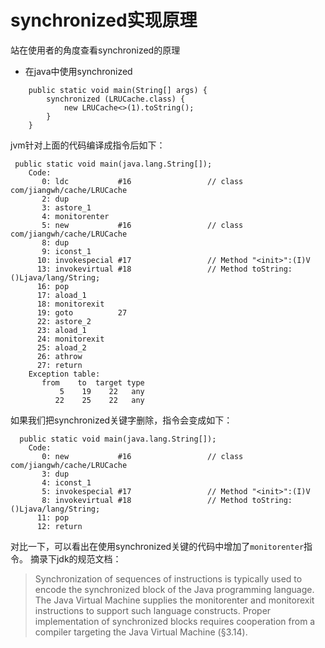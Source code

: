 # synchronized实现原理      
站在使用者的角度查看synchronized的原理     
- 在java中使用synchronized
```
    public static void main(String[] args) {
		synchronized (LRUCache.class) {
			new LRUCache<>(1).toString();
		}
	}
```
jvm针对上面的代码编译成指令后如下：
```
 public static void main(java.lang.String[]);
    Code:
       0: ldc           #16                 // class com/jiangwh/cache/LRUCache
       2: dup
       3: astore_1
       4: monitorenter
       5: new           #16                 // class com/jiangwh/cache/LRUCache
       8: dup
       9: iconst_1
      10: invokespecial #17                 // Method "<init>":(I)V
      13: invokevirtual #18                 // Method toString:()Ljava/lang/String;
      16: pop
      17: aload_1
      18: monitorexit
      19: goto          27
      22: astore_2
      23: aload_1
      24: monitorexit
      25: aload_2
      26: athrow
      27: return
    Exception table:
       from    to  target type
           5    19    22   any
          22    25    22   any

```
如果我们把synchronized关键字删除，指令会变成如下：
```
  public static void main(java.lang.String[]);
    Code:
       0: new           #16                 // class com/jiangwh/cache/LRUCache
       3: dup
       4: iconst_1
       5: invokespecial #17                 // Method "<init>":(I)V
       8: invokevirtual #18                 // Method toString:()Ljava/lang/String;
      11: pop
      12: return
```
对比一下，可以看出在使用synchronized关键的代码中增加了```monitorenter```指令。
摘录下jdk的规范文档：
> Synchronization of sequences of instructions is typically used to encode the synchronized block of the Java programming language.       The Java Virtual Machine supplies the monitorenter and monitorexit instructions to support such language constructs.     Proper implementation of synchronized blocks requires cooperation from a compiler targeting the Java Virtual Machine (§3.14).
